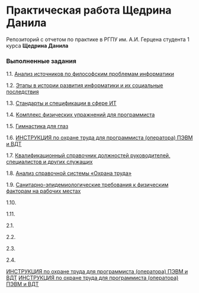 # Практическая работа Щедрина Данила
Репозиторий с отчетом по практике в РГПУ им. А.И. Герцена студента 1 курса **Щедрина Данила**

### Выполненные задания
1.1. [Анализ источников по философским проблемам информатики](https://danshedrin.github.io/practic/phylosopher-11.md)

1.2. [Этапы в истории развития информатики и их социальные последствия](https://danshedrin.github.io/practic/history-12.md)

1.3. [Cтандарты и спецификации в сфере ИТ](https://danshedrin.github.io/practic/specs-13.md)

1.4. [Kомплекс физических упражнений для программиста](https://danshedrin.github.io/practic/bodyrelax-14.md)

1.5. [Гимнастика для глаз](https://danshedrin.github.io/practic/eyerelax-15.md)

1.6. [ИНСТРУКЦИЯ по охране труда для программиста (оператора) ПЭВМ и ВДТ](https://demo.consultant.ru/cgi/online.cgi?req=doc&base=PAP&n=37352&dst=0#Z71dhxSo9ZexeQiR1)

1.7. [Квалификационный справочник должностей руководителей, специалистов и других служащих](https://danshedrin.github.io/practic/about-engineer-17.md)

1.8. [Анализ справочной системы «Охрана труда»](https://danshedrin.github.io/practic/interface-18.md)

1.9. [Санитарно-эпидемиологические требования к физическим факторам на рабочих местах](https://danshedrin.github.io/practic/plan-19.md)

1.10. [](https://danshedrin.github.io/practic/history-12.md)

1.11. [](https://danshedrin.github.io/practic/history-12.md)

2.1. [](https://danshedrin.github.io/practic/history-12.md)

2.2. [](https://danshedrin.github.io/practic/history-12.md)

2.3. [](https://danshedrin.github.io/practic/history-12.md)

2.4. [](https://danshedrin.github.io/practic/history-12.md)

[ИНСТРУКЦИЯ по охране труда для программиста (оператора) ПЭВМ и ВДТ](https://demo.consultant.ru/cgi/online.cgi?req=doc&base=PAP&n=37352&dst=0#Z71dhxSo9ZexeQiR1)
[ИНСТРУКЦИЯ по охране труда для программиста (оператора) ПЭВМ и ВДТ](http://www.consultant.ru/document/cons_doc_LAW_58804/)

